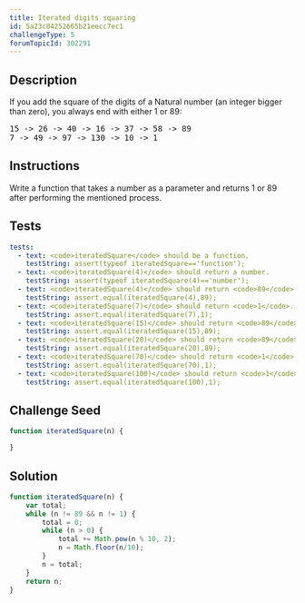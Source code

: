 ```yaml
---
title: Iterated digits squaring
id: 5a23c84252665b21eecc7ec1
challengeType: 5
forumTopicId: 302291
---
```


## Description

<section id='description'>

If you add the square of the digits of a Natural number (an integer bigger than zero), you always end with either 1 or 89:

<pre>15 -> 26 -> 40 -> 16 -> 37 -> 58 -> 89
7 -> 49 -> 97 -> 130 -> 10 -> 1
</pre>

</section>

## Instructions

<section id='instructions'>

Write a function that takes a number as a parameter and returns 1 or 89 after performing the mentioned process.

</section>

## Tests

<section id='tests'>

```yml
tests:
  - text: <code>iteratedSquare</code> should be a function.
    testString: assert(typeof iteratedSquare=='function');
  - text: <code>iteratedSquare(4)</code> should return a number.
    testString: assert(typeof iteratedSquare(4)=='number');
  - text: <code>iteratedSquare(4)</code> should return <code>89</code>.
    testString: assert.equal(iteratedSquare(4),89);
  - text: <code>iteratedSquare(7)</code> should return <code>1</code>.
    testString: assert.equal(iteratedSquare(7),1);
  - text: <code>iteratedSquare(15)</code> should return <code>89</code>.
    testString: assert.equal(iteratedSquare(15),89);
  - text: <code>iteratedSquare(20)</code> should return <code>89</code>.
    testString: assert.equal(iteratedSquare(20),89);
  - text: <code>iteratedSquare(70)</code> should return <code>1</code>.
    testString: assert.equal(iteratedSquare(70),1);
  - text: <code>iteratedSquare(100)</code> should return <code>1</code>.
    testString: assert.equal(iteratedSquare(100),1);

```

</section>

## Challenge Seed

<section id='challengeSeed'>

<div id='js-seed'>

```js
function iteratedSquare(n) {

}
```

</div>

</section>

## Solution

<section id='solution'>

```js
function iteratedSquare(n) {
	var total;
	while (n != 89 && n != 1) {
		total = 0;
		while (n > 0) {
			total += Math.pow(n % 10, 2);
			n = Math.floor(n/10);
		}
		n = total;
	}
	return n;
}

```

</section>
